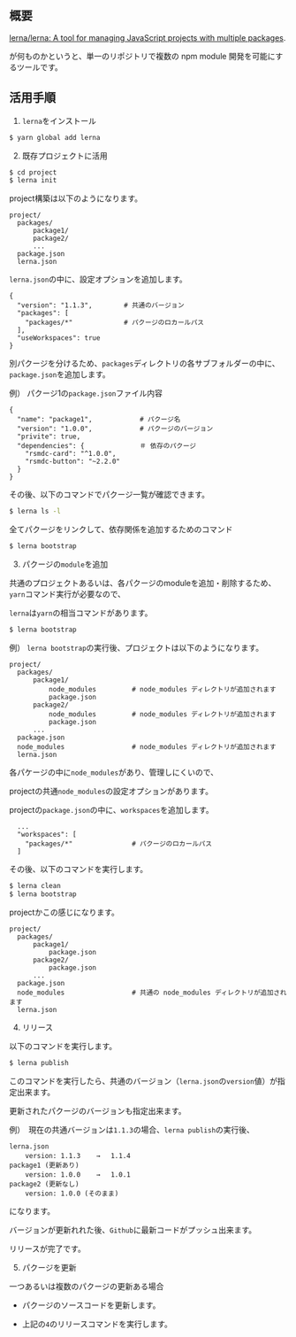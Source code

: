 ## 概要

[lerna/lerna: A tool for managing JavaScript projects with multiple packages](https://lerna.js.org).

が何ものかというと、単一のリポジトリで複数の npm module 開発を可能にするツールです。



## 活用手順

1. `lerna`をインストール

```cmd
$ yarn global add lerna
```

2. 既存プロジェクトに活用

```cmd
$ cd project
$ lerna init
```

project構築は以下のようになります。

```
project/
  packages/
      package1/
      package2/
      ...
  package.json
  lerna.json
```

`lerna.json`の中に、設定オプションを追加します。

```
{
  "version": "1.1.3",        # 共通のバージョン
  "packages": [              
    "packages/*"             # パクージのロカールパス
  ],
  "useWorkspaces": true
}
```

別パクージを分けるため、`packages`ディレクトリの各サブフォルダーの中に、`package.json`を追加します。

例） パクージ1の`package.json`ファイル内容

```
{
  "name": "package1",            # パクージ名
  "version": "1.0.0",            # パクージのバージョン
  "privite": true,
  "dependencies": {    　　　　　　＃ 依存のパクージ
    "rsmdc-card": "^1.0.0",
    "rsmdc-button": "~2.2.0"
  }
}
```

その後、以下のコマンドでパクージ一覧が確認できます。
```cmd
$ lerna ls -l
```

全てパクージをリンクして、依存関係を追加するためのコマンド
```cmd
$ lerna bootstrap
```

3. パクージの`module`を追加

共通のプロジェクトあるいは、各パクージのmoduleを追加・削除するため、`yarn`コマンド実行が必要なので、

`lerna`は`yarn`の相当コマンドがあります。

```cmd
$ lerna bootstrap
```

例） `lerna bootstrap`の実行後、プロジェクトは以下のようになります。

```
project/
  packages/
      package1/
          node_modules         # node_modules ディレクトリが追加されます
          package.json
      package2/
          node_modules         # node_modules ディレクトリが追加されます
          package.json
      ...
  package.json
  node_modules                 # node_modules ディレクトリが追加されます
  lerna.json
```

各パケージの中に`node_modules`があり、管理しにくいので、

projectの共通`node_modules`の設定オプションがあります。

projectの`package.json`の中に、`workspaces`を追加します。

```
  ...
  "workspaces": [
    "packages/*"               # パクージのロカールパス     
  ]
```

その後、以下のコマンドを実行します。

```cmd
$ lerna clean
$ lerna bootstrap
```

projectかこの感じになります。

```
project/
  packages/
      package1/
          package.json
      package2/
          package.json
      ...
  package.json
  node_modules                 # 共通の node_modules ディレクトリが追加されます
  lerna.json
```


4. リリース

以下のコマンドを実行します。

```cmd
$ lerna publish
```
このコマンドを実行したら、共通のバージョン（`lerna.json`の`version`値）が指定出来ます。

更新されたパクージのバージョンも指定出来ます。

例）　現在の共通バージョンは`1.1.3`の場合、`lerna publish`の実行後、

```
lerna.json
    version: 1.1.3    →　 1.1.4
package1 (更新あり)
    version: 1.0.0    →　 1.0.1
package2 (更新なし)
    version: 1.0.0 (そのまま)
```
になります。

バージョンが更新れれた後、`Github`に最新コードがプッシュ出来ます。

リリースが完了です。


5. パクージを更新

一つあるいは複数のパクージの更新ある場合

* パクージのソースコードを更新します。

* 上記の`4`のリリースコマンドを実行します。
